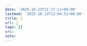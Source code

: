 ```yaml
---
date: '2025-10-13T11:27:11+08:00'
lastmod: '2025-10-13T13:04:51+08:00'
title: 󰖅
url: 󰖅
tags: []
src:
note:
---
```

